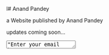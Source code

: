l# Anand Pandey

a Website
published by Anand Pandey

updates coming soon...

<textarea rows="1" cols="20">"Enter your email here"
</textarea>
